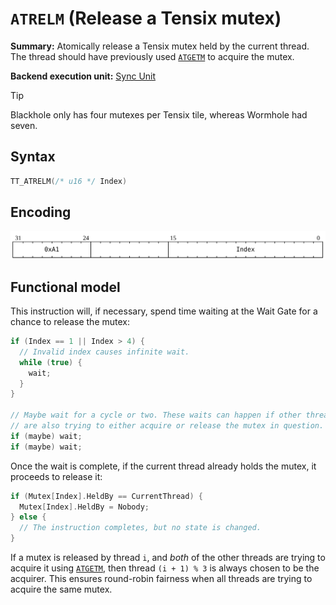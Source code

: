 # `ATRELM` (Release a Tensix mutex)

**Summary:** Atomically release a Tensix mutex held by the current thread. The thread should have previously used [`ATGETM`](ATGETM.md) to acquire the mutex.

**Backend execution unit:** [Sync Unit](SyncUnit.md)

> [!TIP]
> Blackhole only has four mutexes per Tensix tile, whereas Wormhole had seven.

## Syntax

```c
TT_ATRELM(/* u16 */ Index)
```

## Encoding

![](../../../Diagrams/Out/Bits32_ATRELM.svg)

## Functional model

This instruction will, if necessary, spend time waiting at the Wait Gate for a chance to release the mutex:

```c
if (Index == 1 || Index > 4) {
  // Invalid index causes infinite wait.
  while (true) {
    wait;
  }
}

// Maybe wait for a cycle or two. These waits can happen if other threads
// are also trying to either acquire or release the mutex in question.
if (maybe) wait;
if (maybe) wait;
```

Once the wait is complete, if the current thread already holds the mutex, it proceeds to release it:

```c
if (Mutex[Index].HeldBy == CurrentThread) {
  Mutex[Index].HeldBy = Nobody;
} else {
  // The instruction completes, but no state is changed.
}
```

If a mutex is released by thread `i`, and _both_ of the other threads are trying to acquire it using [`ATGETM`](ATGETM.md), then thread `(i + 1) % 3` is always chosen to be the acquirer. This ensures round-robin fairness when all threads are trying to acquire the same mutex.
